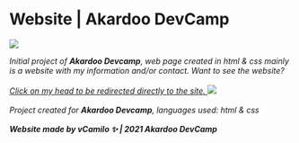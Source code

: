 <h1>Website | Akardoo DevCamp</h1> <a href="https://www.codacy.com/gh/vCamilx/website/dashboard?utm_source=github.com&amp;utm_medium=referral&amp;utm_content=vCamilx/website&amp;utm_campaign=Badge_Grade"><img src="https://app.codacy.com/project/badge/Grade/e026a01c4c3c456794d715dd5e4c0f7b"/></a>

 <i>Initial project of <b>Akardoo Devcamp</b>, web page created in html & css mainly is a website with my information and/or contact.
 Want to see the website?</i>
<br>
<br>
<a href="https://vcamilx.github.io/website/index.html" target="_BLANK">
<i>Click on my head to be redirected directly to the site. </i>
<img src="https://minotar.net/helm/vCamilo/16.png"></img>
</a>
<br>
<br>
<i>Project created for <b>Akardoo Devcamp</b>, languages used: html & css</i>
<br>
<br>
<i><b>Website made by vCamilo ✨ | 2021 Akardoo DevCamp</b></i>
